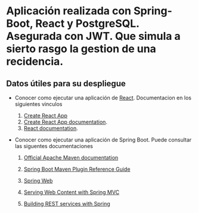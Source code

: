 # Aplicación realizada con Spring-Boot, React y PostgreSQL. Asegurada con JWT. Que simula a sierto rasgo la gestion de una recidencia.

## Datos útiles para su despliegue

* Conocer como ejecutar una aplicación de [React](https://github.com/facebook/create-react-app).
Documentacion en los siguientes vinculos
  1.  [Create React App](https://facebook.github.io/create-react-app/docs/deployment) 
  2. [Create React App documentation](https://facebook.github.io/create-react-app/docs/getting-started).
  3. [React documentation](https://reactjs.org/).

* Conocer como ejecutar una aplicación de Spring Boot. Puede consultar las siguentes documentaciones 

    1. [Official Apache Maven documentation](https://maven.apache.org/guides/index.html)
    2. [Spring Boot Maven Plugin Reference Guide](https://docs.spring.io/spring-boot/docs/2.3.4.RELEASE/maven-plugin/reference/html/)

    3. [Spring Web](https://docs.spring.io/spring-boot/docs/2.3.4.RELEASE/reference/htmlsingle/#boot-features-developing-web-applications)
    
    4. [Serving Web Content with Spring MVC](https://spring.io/guides/gs/serving-web-content/)
    5. [Building REST services with Spring](https://spring.io/guides/tutorials/bookmarks/)
